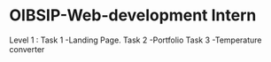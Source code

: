 # OIBSIP-Web-development Intern
Level 1 :
Task 1 -Landing Page.
Task 2 -Portfolio
Task 3 -Temperature converter
